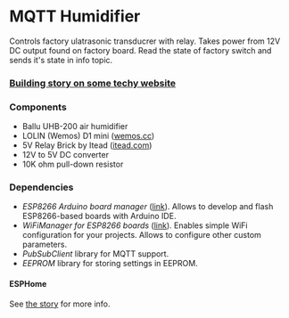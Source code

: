# MQTT Humidifier

Controls factory ulatrasonic transducrer with relay. Takes power from 12V DC output found on factory board. Read the state of factory switch and sends it's state in info topic.

### [Building story on some techy website](https://sometechy.website/how-to-make-wifi-enabled-smart-humidifier-from-a-regular-one)

### Components
* Ballu UHB-200 air humidifier
* LOLIN (Wemos) D1 mini ([wemos.cc](https://www.wemos.cc/en/latest/d1/d1_mini.html))
* 5V Relay Brick by Itead ([itead.com](https://www.itead.cc/electronic-brick-5v-relay.html))
* 12V to 5V DC converter
* 10K ohm pull-down resistor

### Dependencies

* _ESP8266 Arduino board manager_ ([link](https://github.com/esp8266/Arduino)). Allows to develop and flash ESP8266-based boards with Arduino IDE. 
* _WiFiManager for ESP8266 boards_ ([link](https://github.com/tzapu/WiFiManager)). Enables simple WiFi configuration for your projects. Allows to configure other custom parameters.
* _PubSubClient_ library for MQTT support.
* _EEPROM_ library for storing settings in EEPROM.

#### ESPHome
See [the story](https://sometechy.website/how-to-make-wifi-enabled-smart-humidifier-from-a-regular-one) for more info.
